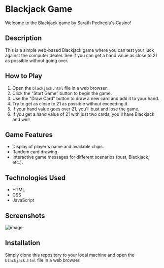 # Blackjack Game

Welcome to the Blackjack game by Sarath Pediredla's Casino!

## Description
This is a simple web-based Blackjack game where you can test your luck against the computer dealer. See if you can get a hand value as close to 21 as possible without going over.

## How to Play
1. Open the `blackjack.html` file in a web browser.
2. Click the "Start Game" button to begin the game.
3. Use the "Draw Card" button to draw a new card and add it to your hand.
4. Try to get as close to 21 as possible without exceeding it.
5. If your hand value goes over 21, you'll bust and lose the game.
6. If you get a hand value of 21 with just two cards, you'll have Blackjack and win!

## Game Features
- Display of player's name and available chips.
- Random card drawing.
- Interactive game messages for different scenarios (bust, Blackjack, etc.).

## Technologies Used
- HTML
- CSS
- JavaScript

## Screenshots
 ![image](https://github.com/sarathkumar0619/blackjack-game/assets/130230309/8c533a4f-bd0a-44c2-a4f0-133c5ed03e42)


## Installation
Simply clone this repository to your local machine and open the `blackjack.html` file in a web browser.


